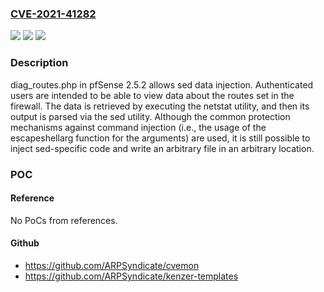 ### [CVE-2021-41282](https://cve.mitre.org/cgi-bin/cvename.cgi?name=CVE-2021-41282)
![](https://img.shields.io/static/v1?label=Product&message=n%2Fa&color=blue)
![](https://img.shields.io/static/v1?label=Version&message=n%2Fa&color=blue)
![](https://img.shields.io/static/v1?label=Vulnerability&message=n%2Fa&color=brighgreen)

### Description

diag_routes.php in pfSense 2.5.2 allows sed data injection. Authenticated users are intended to be able to view data about the routes set in the firewall. The data is retrieved by executing the netstat utility, and then its output is parsed via the sed utility. Although the common protection mechanisms against command injection (i.e., the usage of the escapeshellarg function for the arguments) are used, it is still possible to inject sed-specific code and write an arbitrary file in an arbitrary location.

### POC

#### Reference
No PoCs from references.

#### Github
- https://github.com/ARPSyndicate/cvemon
- https://github.com/ARPSyndicate/kenzer-templates


